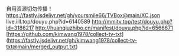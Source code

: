 
自用资源切勿传播！
https://fastly.jsdelivr.net/gh/yoursmile66/TVBox@main/XC.json
live.iill.top/douyu.php?id=6140589
http://mmitv.top/test/douyu.php?id=3186217
http://huanqiuzhibo.cn/manifest/douyu.php?id=6566671
[https://github.com/kimwang1978/collect-tv-txt]
(https://fastly.jsdelivr.net/gh/kimwang1978/collect-tv-txt@main/merged_output.txt)
